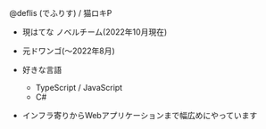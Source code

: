 @deflis (でふりす) / 猫ロキP
- 現はてな ノベルチーム(2022年10月現在)
- 元ドワンゴ(〜2022年8月)

- 好きな言語
  - TypeScript / JavaScript
  - C#

- インフラ寄りからWebアプリケーションまで幅広めにやっています
